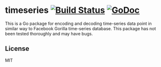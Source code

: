 timeseries  [![Build Status](https://travis-ci.org/hnakamur/timeseries.png)](https://travis-ci.org/hnakamur/timeseries) [![GoDoc](https://godoc.org/github.com/hnakamur/timeseries?status.svg)](https://godoc.org/github.com/hnakamur/timeseries) 
==========

This is a Go package for encoding and decoding time-series data point in similar way to Facebook Gorilla time-series database.
This package has not been tested thoroughly and may have bugs.

## License
MIT
